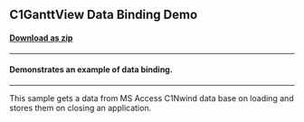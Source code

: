 ## C1GanttView Data Binding Demo
#### [Download as zip](https://grapecity.github.io/DownGit/#/home?url=https://github.com/GrapeCity/ComponentOne-WinForms-Samples/tree/master/NetFramework\GanttView\VB\DataBinding)
____
#### Demonstrates an example of data binding.
____
This sample gets a data from MS Access C1Nwind data base on loading and stores them on closing an application.
